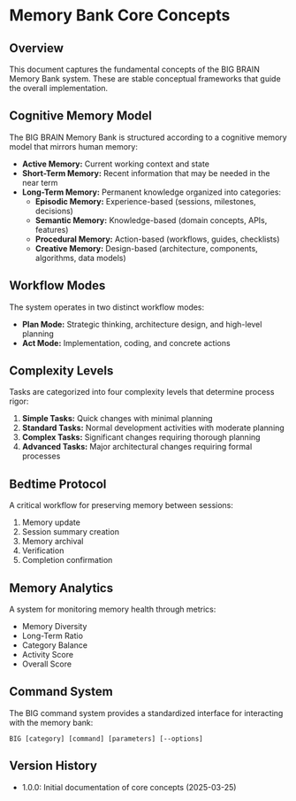 # Memory Bank Core Concepts

## Overview

This document captures the fundamental concepts of the BIG BRAIN Memory Bank system. These are stable conceptual frameworks that guide the overall implementation.

## Cognitive Memory Model

The BIG BRAIN Memory Bank is structured according to a cognitive memory model that mirrors human memory:

- **Active Memory:** Current working context and state
- **Short-Term Memory:** Recent information that may be needed in the near term
- **Long-Term Memory:** Permanent knowledge organized into categories:
  - **Episodic Memory:** Experience-based (sessions, milestones, decisions)
  - **Semantic Memory:** Knowledge-based (domain concepts, APIs, features)
  - **Procedural Memory:** Action-based (workflows, guides, checklists)
  - **Creative Memory:** Design-based (architecture, components, algorithms, data models)

## Workflow Modes

The system operates in two distinct workflow modes:

- **Plan Mode:** Strategic thinking, architecture design, and high-level planning
- **Act Mode:** Implementation, coding, and concrete actions

## Complexity Levels

Tasks are categorized into four complexity levels that determine process rigor:

1. **Simple Tasks:** Quick changes with minimal planning
2. **Standard Tasks:** Normal development activities with moderate planning
3. **Complex Tasks:** Significant changes requiring thorough planning
4. **Advanced Tasks:** Major architectural changes requiring formal processes

## Bedtime Protocol

A critical workflow for preserving memory between sessions:

1. Memory update
2. Session summary creation
3. Memory archival
4. Verification
5. Completion confirmation

## Memory Analytics

A system for monitoring memory health through metrics:

- Memory Diversity
- Long-Term Ratio
- Category Balance
- Activity Score
- Overall Score

## Command System

The BIG command system provides a standardized interface for interacting with the memory bank:

```
BIG [category] [command] [parameters] [--options]
```

## Version History

- 1.0.0: Initial documentation of core concepts (2025-03-25)